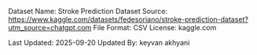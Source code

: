 Dataset Name: Stroke Prediction Dataset
Source: https://www.kaggle.com/datasets/fedesoriano/stroke-prediction-dataset?utm_source=chatgpt.com
File Format: CSV
License: kaggle.com

Last Updated: 2025-09-20
Updated By: keyvan akhyani